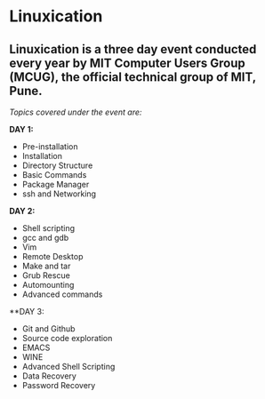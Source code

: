 Linuxication
==============

Linuxication is a three day event conducted every year by MIT Computer Users Group (MCUG), the official technical group of MIT, Pune.
 -------------

*Topics covered under the event are:*

**DAY 1:**

- Pre-installation
- Installation
- Directory Structure
- Basic Commands
- Package Manager
- ssh and Networking

**DAY 2:**

- Shell scripting
- gcc and gdb
- Vim
- Remote Desktop
- Make and tar
- Grub Rescue
- Automounting
- Advanced commands

**DAY 3:
	
- Git and Github
- Source code exploration
- EMACS
- WINE
- Advanced Shell Scripting
- Data Recovery
- Password Recovery
